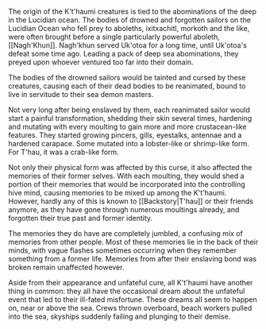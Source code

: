 The origin of the K't'haumi creatures is tied to the abominations of the deep in the Lucidian ocean. The bodies of drowned and forgotten sailors on the Lucidian Ocean who fell prey to aboleths, ixitxachitl, morkoth and the like, were often brought before a single particularly powerful aboleth, [[Nagh'Khun]]. Nagh'khun served Uk'otoa for a long time, until Uk'otoa's defeat some time ago. Leading a pack of deep sea abominations, they preyed upon whoever ventured too far into their domain.

The bodies of the drowned sailors would be tainted and cursed by these creatures, causing each of their dead bodies to be reanimated, bound to live in servitude to their sea demon masters.

Not very long after being enslaved by them, each reanimated sailor would start a painful transformation, shedding their skin several times, hardening and mutating with every moulting to gain more and more crustacean-like features. They started growing pincers, gills, eyestalks, antennae and a hardened carapace. Some mutated into a lobster-like or shrimp-like form. For T'hau, it was a crab-like form. 

Not only their physical form was affected by this curse, it also affected the memories of their former selves. With each moulting, they would shed a portion of their memories that would be incorporated into the controlling hive mind, causing memories to be mixed up among the K't'haumi. However, hardly any of this is known to [[Backstory|T'hau]] or their friends anymore, as they have gone through numerous moultings already, and forgotten their true past and former identity. 

The memories they do have are completely jumbled, a confusing mix of memories from other people. Most of these memories lie in the back of their minds, with vague flashes sometimes occurring when they remember something from a former life. Memories from after their enslaving bond was broken remain unaffected however.

Aside from their appearance and unfateful cure, all K't'haumi have another thing in common: they all have the occasional dream about the unfateful event that led to their ill-fated misfortune. These dreams all seem to happen on, near or above the sea. Crews  thrown overboard, beach workers pulled into the sea, skyships suddenly failing and plunging to their demise.